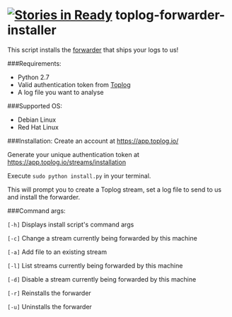 [![Stories in Ready](https://badge.waffle.io/toplog/toplog-forwarder-installer.png?label=ready&title=Ready)](https://waffle.io/toplog/toplog-forwarder-installer)
toplog-forwarder-installer
==========================

This script installs the [forwarder](https://github.com/elasticsearch/logstash-forwarder/) that ships your logs to us!

###Requirements:
* Python 2.7
* Valid authentication token from [Toplog](https://app.toplog.io/streams/installation)
* A log file you want to analyse

###Supported OS:
* Debian Linux
* Red Hat Linux

###Installation:
Create an account at https://app.toplog.io/

Generate your unique authentication token at https://app.toplog.io/streams/installation

Execute `sudo python install.py` in your terminal.

This will prompt you to create a Toplog stream, set a log file to send to us and install the forwarder.

###Command args:

`[-h]` Displays install script's command args

`[-c]` Change a stream currently being forwarded by this machine

`[-a]` Add file to an existing stream

`[-l]` List streams currently being forwarded by this machine

`[-d]` Disable a stream currently being forwarded by this machine

`[-r]` Reinstalls the forwarder

`[-u]` Uninstalls the forwarder
